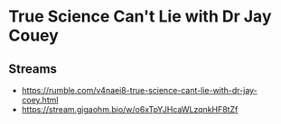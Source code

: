 # True Science Can't Lie with Dr Jay Couey

## Streams
- https://rumble.com/v4naei8-true-science-cant-lie-with-dr-jay-coey.html
- https://stream.gigaohm.bio/w/o6xTpYJHcaWLzqnkHF8tZf


